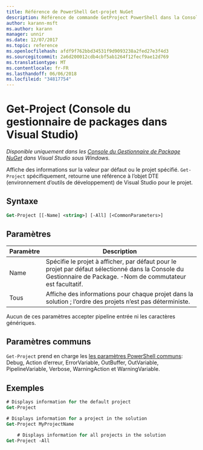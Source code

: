 ```yaml
---
title: Référence de PowerShell Get-projet NuGet
description: Référence de commande GetProject PowerShell dans la Console du Gestionnaire de Package NuGet dans Visual Studio.
author: karann-msft
ms.author: karann
manager: unnir
ms.date: 12/07/2017
ms.topic: reference
ms.openlocfilehash: afdf9f762bbd34531f9d9093238a2fed27e3f4d3
ms.sourcegitcommit: 2a6d200012cdb4cbf5ab1264f12fecf9ae12d769
ms.translationtype: MT
ms.contentlocale: fr-FR
ms.lasthandoff: 06/06/2018
ms.locfileid: "34817754"
---
```

# <a name="get-project-package-manager-console-in-visual-studio"></a>Get-Project (Console du gestionnaire de packages dans Visual Studio)

*Disponible uniquement dans les [Console du Gestionnaire de Package NuGet](package-manager-console.md) dans Visual Studio sous Windows.*

Affiche des informations sur la valeur par défaut ou le projet spécifié. `Get-Project` spécifiquement, retourne une référence à l’objet DTE (environnement d’outils de développement) de Visual Studio pour le projet.

## <a name="syntax"></a>Syntaxe

```ps
Get-Project [[-Name] <string>] [-All] [<CommonParameters>]
```

## <a name="parameters"></a>Paramètres

| Paramètre | Description |
| --- | --- |
| Name | Spécifie le projet à afficher, par défaut pour le projet par défaut sélectionné dans la Console du Gestionnaire de Package. -Nom de commutateur est facultatif. |
| Tous | Affiche des informations pour chaque projet dans la solution ; l’ordre des projets n’est pas déterministe. |

Aucun de ces paramètres accepter pipeline entrée ni les caractères génériques.

## <a name="common-parameters"></a>Paramètres communs

`Get-Project` prend en charge les [les paramètres PowerShell communs](http://go.microsoft.com/fwlink/?LinkID=113216): Debug, Action d’erreur, ErrorVariable, OutBuffer, OutVariable, PipelineVariable, Verbose, WarningAction et WarningVariable.

## <a name="examples"></a>Exemples

```ps
# Displays information for the default project
Get-Project

# Displays information for a project in the solution
Get-Project MyProjectName

    # Displays information for all projects in the solution
Get-Project -All
```
